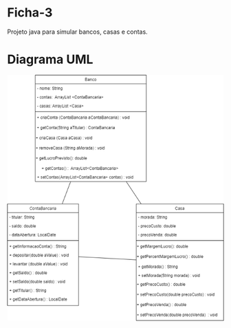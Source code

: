 # Ficha-3

Projeto java para simular bancos, casas e contas.


# Diagrama UML
![DiagramaUML](https://github.com/MargaridaD/Ficha-3/blob/main/Imagens/DiagramaUML_Ficha3.drawio.png)

